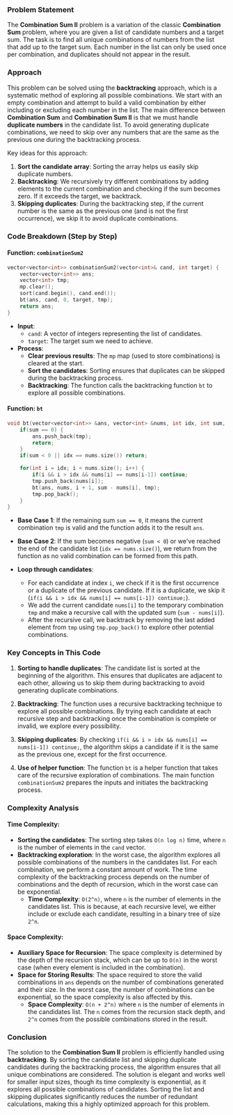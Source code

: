 ### Problem Statement

The **Combination Sum II** problem is a variation of the classic **Combination Sum** problem, where you are given a list of candidate numbers and a target sum. The task is to find all unique combinations of numbers from the list that add up to the target sum. Each number in the list can only be used once per combination, and duplicates should not appear in the result.

### Approach

This problem can be solved using the **backtracking** approach, which is a systematic method of exploring all possible combinations. We start with an empty combination and attempt to build a valid combination by either including or excluding each number in the list. The main difference between **Combination Sum** and **Combination Sum II** is that we must handle **duplicate numbers** in the candidate list. To avoid generating duplicate combinations, we need to skip over any numbers that are the same as the previous one during the backtracking process.

Key ideas for this approach:
1. **Sort the candidate array**: Sorting the array helps us easily skip duplicate numbers.
2. **Backtracking**: We recursively try different combinations by adding elements to the current combination and checking if the sum becomes zero. If it exceeds the target, we backtrack.
3. **Skipping duplicates**: During the backtracking step, if the current number is the same as the previous one (and is not the first occurrence), we skip it to avoid duplicate combinations.

### Code Breakdown (Step by Step)

#### Function: `combinationSum2`

```cpp
vector<vector<int>> combinationSum2(vector<int>& cand, int target) {
    vector<vector<int>> ans;
    vector<int> tmp;
    mp.clear();
    sort(cand.begin(), cand.end());
    bt(ans, cand, 0, target, tmp);
    return ans;
}
```

- **Input**: 
  - `cand`: A vector of integers representing the list of candidates.
  - `target`: The target sum we need to achieve.
- **Process**:
  - **Clear previous results**: The `mp` map (used to store combinations) is cleared at the start.
  - **Sort the candidates**: Sorting ensures that duplicates can be skipped during the backtracking process.
  - **Backtracking**: The function calls the backtracking function `bt` to explore all possible combinations.

#### Function: `bt`

```cpp
void bt(vector<vector<int>> &ans, vector<int> &nums, int idx, int sum, vector<int> &tmp) {
    if(sum == 0) {
        ans.push_back(tmp);
        return;
    }
    if(sum < 0 || idx == nums.size()) return;

    for(int i = idx; i < nums.size(); i++) {
        if(i && i > idx && nums[i] == nums[i-1]) continue;
        tmp.push_back(nums[i]);
        bt(ans, nums, i + 1, sum - nums[i], tmp);
        tmp.pop_back();
    }
}
```

- **Base Case 1**: If the remaining sum `sum == 0`, it means the current combination `tmp` is valid and the function adds it to the result `ans`.
  
- **Base Case 2**: If the sum becomes negative (`sum < 0`) or we've reached the end of the candidate list (`idx == nums.size()`), we return from the function as no valid combination can be formed from this path.

- **Loop through candidates**: 
  - For each candidate at index `i`, we check if it is the first occurrence or a duplicate of the previous candidate. If it is a duplicate, we skip it (`if(i && i > idx && nums[i] == nums[i-1]) continue;`).
  - We add the current candidate `nums[i]` to the temporary combination `tmp` and make a recursive call with the updated sum (`sum - nums[i]`).
  - After the recursive call, we backtrack by removing the last added element from `tmp` using `tmp.pop_back()` to explore other potential combinations.

### Key Concepts in This Code

1. **Sorting to handle duplicates**: The candidate list is sorted at the beginning of the algorithm. This ensures that duplicates are adjacent to each other, allowing us to skip them during backtracking to avoid generating duplicate combinations.

2. **Backtracking**: The function uses a recursive backtracking technique to explore all possible combinations. By trying each candidate at each recursive step and backtracking once the combination is complete or invalid, we explore every possibility.

3. **Skipping duplicates**: By checking `if(i && i > idx && nums[i] == nums[i-1]) continue;`, the algorithm skips a candidate if it is the same as the previous one, except for the first occurrence.

4. **Use of helper function**: The function `bt` is a helper function that takes care of the recursive exploration of combinations. The main function `combinationSum2` prepares the inputs and initiates the backtracking process.

### Complexity Analysis

#### Time Complexity:
- **Sorting the candidates**: The sorting step takes `O(n log n)` time, where `n` is the number of elements in the `cand` vector.
- **Backtracking exploration**: In the worst case, the algorithm explores all possible combinations of the numbers in the candidates list. For each combination, we perform a constant amount of work. The time complexity of the backtracking process depends on the number of combinations and the depth of recursion, which in the worst case can be exponential.
  - **Time Complexity**: `O(2^n)`, where `n` is the number of elements in the candidates list. This is because, at each recursive level, we either include or exclude each candidate, resulting in a binary tree of size `2^n`.

#### Space Complexity:
- **Auxiliary Space for Recursion**: The space complexity is determined by the depth of the recursion stack, which can be up to `O(n)` in the worst case (when every element is included in the combination).
- **Space for Storing Results**: The space required to store the valid combinations in `ans` depends on the number of combinations generated and their size. In the worst case, the number of combinations can be exponential, so the space complexity is also affected by this.
  - **Space Complexity**: `O(n + 2^n)` where `n` is the number of elements in the candidates list. The `n` comes from the recursion stack depth, and `2^n` comes from the possible combinations stored in the result.

### Conclusion

The solution to the **Combination Sum II** problem is efficiently handled using **backtracking**. By sorting the candidate list and skipping duplicate candidates during the backtracking process, the algorithm ensures that all unique combinations are considered. The solution is elegant and works well for smaller input sizes, though its time complexity is exponential, as it explores all possible combinations of candidates. Sorting the list and skipping duplicates significantly reduces the number of redundant calculations, making this a highly optimized approach for this problem.